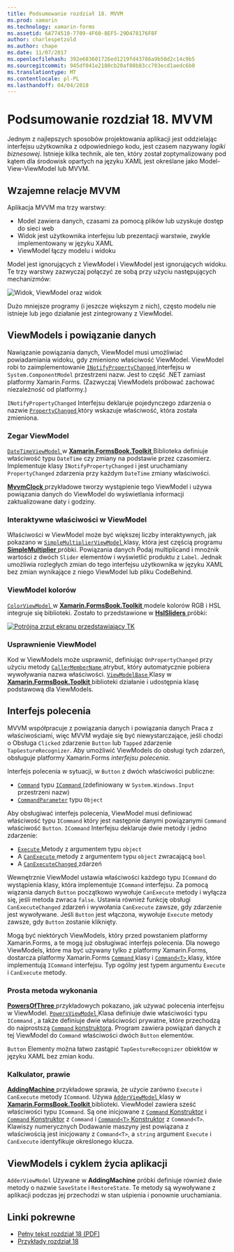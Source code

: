 ```yaml
---
title: Podsumowanie rozdział 18. MVVM
ms.prod: xamarin
ms.technology: xamarin-forms
ms.assetid: 6A774510-7709-4F60-8EF5-29D478176F8F
author: charlespetzold
ms.author: chape
ms.date: 11/07/2017
ms.openlocfilehash: 392e683601726ed1219fd43786a9b50d2c14c9b5
ms.sourcegitcommit: 945df041e2180cb20af08b83cc703ecd1aedc6b0
ms.translationtype: MT
ms.contentlocale: pl-PL
ms.lasthandoff: 04/04/2018
---
```

# <a name="summary-of-chapter-18-mvvm"></a>Podsumowanie rozdział 18. MVVM

Jednym z najlepszych sposobów projektowania aplikacji jest oddzielając interfejsu użytkownika z odpowiedniego kodu, jest czasem nazywany *logiki biznesowej*. Istnieje kilka technik, ale ten, który został zoptymalizowany pod kątem dla środowisk opartych na języku XAML jest określane jako Model-View-ViewModel lub MVVM.

## <a name="mvvm-interrelationships"></a>Wzajemne relacje MVVM

Aplikacja MVVM ma trzy warstwy:

- Model zawiera danych, czasami za pomocą plików lub uzyskuje dostęp do sieci web
- Widok jest użytkownika interfejsu lub prezentacji warstwie, zwykle implementowany w języku XAML
- ViewModel łączy modelu i widoku

Model jest ignorujących z ViewModel i ViewModel jest ignorujących widoku. Te trzy warstwy zazwyczaj połączyć ze sobą przy użyciu następujących mechanizmów:

![Widok, ViewModel oraz widok](images/ch18fg03.png "MVVM")

Dużo mniejsze programy (i jeszcze większym z nich), często modelu nie istnieje lub jego działanie jest zintegrowany z ViewModel.

## <a name="viewmodels-and-data-binding"></a>ViewModels i powiązanie danych

Nawiązanie powiązania danych, ViewModel musi umożliwiać powiadamiania widoku, gdy zmieniono właściwość ViewModel. ViewModel robi to zaimplementowanie [ `INotifyPropertyChanged` ](https://developer.xamarin.com/api/type/System.ComponentModel.INotifyPropertyChanged/) interfejsu w `System.ComponentModel` przestrzeni nazw. Jest to część .NET zamiast platformy Xamarin.Forms. (Zazwyczaj ViewModels próbować zachować niezależność od platformy.)

`INotifyPropertyChanged` Interfejsu deklaruje pojedynczego zdarzenia o nazwie [ `PropertyChanged` ](https://developer.xamarin.com/api/type/System.ComponentModel.INotifyPropertyChanged/) który wskazuje właściwość, która została zmieniona.

### <a name="a-viewmodel-clock"></a>Zegar ViewModel

[ `DateTimeViewModel` ](https://github.com/xamarin/xamarin-forms-book-samples/blob/master/Libraries/Xamarin.FormsBook.Toolkit/Xamarin.FormsBook.Toolkit/DateTimeViewModel.cs) w [ **Xamarin.FormsBook.Toolkit** ](https://github.com/xamarin/xamarin-forms-book-samples/tree/master/Libraries/Xamarin.FormsBook.Toolkit/Xamarin.FormsBook.Toolkit) Biblioteka definiuje właściwość typu `DateTime` czy zmiany na podstawie przez czasomierz. Implementuje klasy `INotifyPropertyChanged` i jest uruchamiany `PropertyChanged` zdarzenia przy każdym `DateTime` zmiany właściwości.

[ **MvvmClock** ](https://github.com/xamarin/xamarin-forms-book-samples/tree/master/Chapter18/MvvmClock) przykładowe tworzy wystąpienie tego ViewModel i używa powiązania danych do ViewModel do wyświetlania informacji zaktualizowane daty i godziny.

### <a name="interactive-properties-in-a-viewmodel"></a>Interaktywne właściwości w ViewModel

Właściwości w ViewModel może być większej liczby interaktywnych, jak pokazano w [ `SimpleMultiplierViewModel` ](https://github.com/xamarin/xamarin-forms-book-samples/blob/master/Chapter18/SimpleMultiplier/SimpleMultiplier/SimpleMultiplier/SimpleMultiplierViewModel.cs) klasy, która jest częścią programu [ **SimpleMultiplier** ](https://github.com/xamarin/xamarin-forms-book-samples/tree/master/Chapter18/SimpleMultiplier) próbki. Powiązania danych Podaj multiplicand i mnożnik wartości z dwóch `Slider` elementów i wyświetlić produktu z `Label`. Jednak umożliwia rozległych zmian do tego interfejsu użytkownika w języku XAML bez zmian wynikające z niego ViewModel lub pliku CodeBehind.

### <a name="a-color-viewmodel"></a>ViewModel kolorów

[ `ColorViewModel` ](https://github.com/xamarin/xamarin-forms-book-samples/blob/master/Libraries/Xamarin.FormsBook.Toolkit/Xamarin.FormsBook.Toolkit/ColorViewModel.cs) w [ **Xamarin.FormsBook.Toolkit** ](https://github.com/xamarin/xamarin-forms-book-samples/tree/master/Libraries/Xamarin.FormsBook.Toolkit/Xamarin.FormsBook.Toolkit) modele kolorów RGB i HSL integruje się biblioteki. Zostało to przedstawione w [ **HslSliders** ](https://github.com/xamarin/xamarin-forms-book-samples/tree/master/Chapter18/HslSliders) próbki:

[![Potrójna zrzut ekranu przedstawiający TK](images/ch18fg08-small.png "HSL modelu")](images/ch18fg08-large.png#lightbox "modelu HSL")

### <a name="streamlining-the-viewmodel"></a>Usprawnienie ViewModel

Kod w ViewModels może usprawnić, definiując `OnPropertyChanged` przy użyciu metody [ `CallerMemberName` ](https://developer.xamarin.com/api/type/System.Runtime.CompilerServices.CallerMemberNameAttribute/) atrybut, który automatycznie pobiera wywoływania nazwa właściwości. [ `ViewModelBase` ](https://github.com/xamarin/xamarin-forms-book-samples/blob/master/Libraries/Xamarin.FormsBook.Toolkit/Xamarin.FormsBook.Toolkit/ViewModelBase.cs) Klasy w [ **Xamarin.FormsBook.Toolkit** ](https://github.com/xamarin/xamarin-forms-book-samples/tree/master/Libraries/Xamarin.FormsBook.Toolkit/Xamarin.FormsBook.Toolkit) biblioteki działanie i udostępnia klasę podstawową dla ViewModels.

## <a name="the-command-interface"></a>Interfejs polecenia

MVVM współpracuje z powiązania danych i powiązania danych Praca z właściwościami, więc MVVM wydaje się być niewystarczające, jeśli chodzi o Obsługa `Clicked` zdarzenie `Button` lub `Tapped` zdarzenie `TapGestureRecognizer`. Aby umożliwić ViewModels do obsługi tych zdarzeń, obsługuje platformy Xamarin.Forms *interfejsu polecenia*.

Interfejs polecenia w sytuacji, w `Button` z dwóch właściwości publiczne:

- [`Command`](https://developer.xamarin.com/api/property/Xamarin.Forms.Button.Command/) typu [ `ICommand` ](https://developer.xamarin.com/api/type/System.Windows.Input.ICommand/) (zdefiniowany w `System.Windows.Input` przestrzeni nazw)
- [`CommandParameter`](https://developer.xamarin.com/api/property/Xamarin.Forms.Button.CommandParameter/) typu `Object`

Aby obsługiwać interfejs polecenia, ViewModel musi definiować właściwość typu `ICommand` który jest następnie danymi powiązanymi `Command` właściwość `Button`. `ICommand` Interfejsu deklaruje dwie metody i jedno zdarzenie:

- [ `Execute` ](https://developer.xamarin.com/api/member/System.Windows.Input.ICommand.Execute/p/System.Object/) Metody z argumentem typu `object`
- A [ `CanExecute` ](https://developer.xamarin.com/api/member/System.Windows.Input.ICommand.CanExecute/p/System.Object/) metody z argumentem typu `object` zwracającą `bool`
- A [ `CanExecuteChanged` ](https://developer.xamarin.com/api/event/System.Windows.Input.ICommand.CanExecuteChanged/) zdarzeń

Wewnętrznie ViewModel ustawia właściwości każdego typu `ICommand` do wystąpienia klasy, która implementuje `ICommand` interfejsu. Za pomocą wiązania danych `Button` początkowo wywołuje `CanExecute` metody i wyłącza się, jeśli metoda zwraca `false`. Ustawia również funkcję obsługi `CanExecuteChanged` zdarzeń i wywołania `CanExecute` zawsze, gdy zdarzenie jest wywoływane. Jeśli `Button` jest włączona, wywołuje `Execute` metody zawsze, gdy `Button` zostanie kliknięty.

Mogą być niektórych ViewModels, który przed powstaniem platformy Xamarin.Forms, a te mogą już obsługiwać interfejs polecenia. Dla nowego ViewModels, które ma być używany tylko z platformy Xamarin.Forms, dostarcza platformy Xamarin.Forms [ `Command` ](https://developer.xamarin.com/api/type/Xamarin.Forms.Command/) klasy i [ `Command<T>` ](https://developer.xamarin.com/api/type/Xamarin.Forms.Command%3CT%3E/) klasy, które implementują `ICommand` interfejsu. Typ ogólny jest typem argumentu `Execute` i `CanExecute` metody.

### <a name="simple-method-executions"></a>Prosta metoda wykonania

[ **PowersOfThree** ](https://github.com/xamarin/xamarin-forms-book-samples/tree/master/Chapter18/PowersOfThree) przykładowych pokazano, jak używać polecenia interfejsu w ViewModel. [ `PowersViewModel` ](https://github.com/xamarin/xamarin-forms-book-samples/blob/master/Chapter18/PowersOfThree/PowersOfThree/PowersOfThree/PowersViewModel.cs) Klasa definiuje dwie właściwości typu `ICommand` , a także definiuje dwie właściwości prywatne, które przechodzą do najprostszą [ `Command` konstruktora](https://developer.xamarin.com/api/constructor/Xamarin.Forms.Command.Command/p/System.Action/). Program zawiera powiązań danych z tej ViewModel do `Command` właściwości dwóch `Button` elementów.

`Button` Elementy można łatwo zastąpić `TapGestureRecognizer` obiektów w języku XAML bez zmian kodu.

### <a name="a-calculator-almost"></a>Kalkulator, prawie

[ **AddingMachine** ](https://github.com/xamarin/xamarin-forms-book-samples/tree/master/Chapter18/AddingMachine) przykładowe sprawia, że użycie zarówno `Execute` i `CanExecute` metody `ICommand`. Używa [ `AdderViewModel` ](https://github.com/xamarin/xamarin-forms-book-samples/blob/master/Libraries/Xamarin.FormsBook.Toolkit/Xamarin.FormsBook.Toolkit/AdderViewModel.cs) klasy w [ **Xamarin.FormsBook.Toolkit** ](https://github.com/xamarin/xamarin-forms-book-samples/blob/master/Libraries/Xamarin.FormsBook.Toolkit/Xamarin.FormsBook.Toolkit/AdderViewModel.cs) biblioteki. ViewModel zawiera sześć właściwości typu `ICommand`. Są one inicjowane z [ `Command` Konstruktor](https://developer.xamarin.com/api/constructor/Xamarin.Forms.Command.Command/p/System.Action/) i [ `Command` Konstruktor](https://developer.xamarin.com/api/constructor/Xamarin.Forms.Command.Command/p/System.Action/System.Func%7BSystem.Boolean%7D/) z `Command` i [ `Command<T>` Konstruktor](https://developer.xamarin.com/api/constructor/Xamarin.Forms.Command%3CT%3E.Command%3CT%3E/p/System.Action%7BT%7D/System.Func%7BT,System.Boolean%7D/) z `Command<T>`. Klawiszy numerycznych Dodawanie maszyny jest powiązana z właściwością jest inicjowany z `Command<T>`, a `string` argument `Execute` i `CanExecute` identyfikuje określonego klucza.

## <a name="viewmodels-and-the-application-lifecycle"></a>ViewModels i cyklem życia aplikacji

`AdderViewModel` Używane w **AddingMachine** próbki definiuje również dwie metody o nazwie `SaveState` i `RestoreState`. Te metody są wywoływane z aplikacji podczas jej przechodzi w stan uśpienia i ponownie uruchamiania.



## <a name="related-links"></a>Linki pokrewne

- [Pełny tekst rozdział 18 (PDF)](https://download.xamarin.com/developer/xamarin-forms-book/XamarinFormsBook-Ch18-Apr2016.pdf)
- [Przykłady rozdział 18](https://github.com/xamarin/xamarin-forms-book-samples/tree/master/Chapter18)
